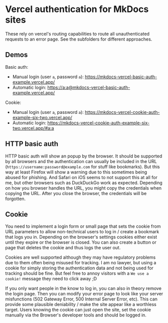 # Vercel authentication for MkDocs sites

These rely on vercel's routing capabilities to route all unauthenticated requests to an error page.
See the subfolders for different approaches.

## Demos

Basic auth:

- Manual login (user `a`, password `a`): <https://mkdocs-vercel-basic-auth-example.vercel.app/>
- Automatic login: <https://a:a@mkdocs-vercel-basic-auth-example.vercel.app/>

Cookie:

- Manual login (user `a`, password `a`): <https://mkdocs-vercel-cookie-auth-example-six-two.vercel.app/>
- Automatic login: <https://mkdocs-vercel-cookie-auth-example-six-two.vercel.app/#a:a>


## HTTP basic auth

HTTP basic auth will show an popup by the browser.
It should be supported by all browsers and the authentication can usually be included in the URL (`https://username:password@example.com` for stuff like bookmarks).
But this way at least Firefox will show a warning due to this sometimes being abused for phishing.
And Safari on iOS seems to not support this at all for me, but other browsers such as DuckDuckGo work as expected.
Depending on how you browser handles the URL, you might copy the credentials when copying the URL.
After you close the browser, the credentials will be forgotten.

## Cookie

You need to implement a login form or small page that sets the cookie from URL parameters to allow non-technical users to log in / create a bookmark that logs you in.
Depending on the browser's settings cookies either exist until they expire or the browser is closed.
You can also create a button or page that deletes the cookie and thus logs the user out.

Cookies are well supported although they may have regulatory problems due to them often being misused for tracking.
I am no lawyer, but using a cookie for simply storing the authentication data and not being used for tracking should be fine.
But feel free to annoy visitors with a `We use a cookie!` message they need to click away ;D

If you only want people in the know to log in, you can also in theory remove the login page.
Then you can modify your error page to look like your server misfunctions (502 Gateway Error, 500 Internal Server Error, etc).
This can provide some plausible deniability / make the site appear like a worthless target.
Users knowing the cookie can just open the site, set the cookie manually via the Browser's developer tools and should be logged in.
